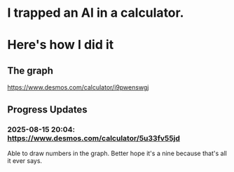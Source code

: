 # I trapped an AI in a calculator.
# Here's how I did it

## The graph
https://www.desmos.com/calculator/i9pwenswgj

## Progress Updates
### 2025-08-15 20:04: https://www.desmos.com/calculator/5u33fv55jd
Able to draw numbers in the graph. Better hope it's a nine because that's all it ever says.
